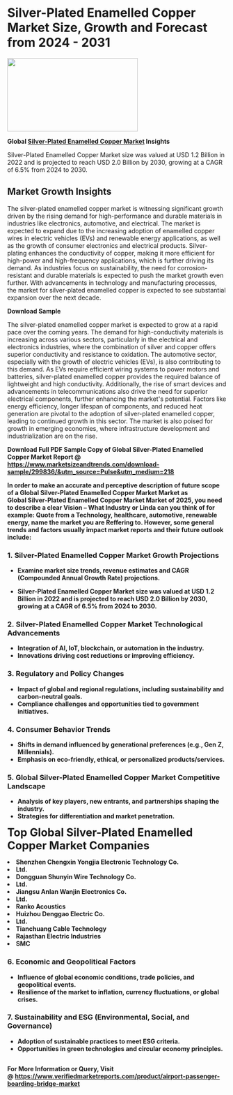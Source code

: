 <H1>Silver-Plated Enamelled Copper Market Size, Growth and Forecast from 2024 - 2031</H1><img class="aligncenter size-medium wp-image-584254" src="https://thirdeyenews.in/wp-content/uploads/2024/09/Global-Market-Research-300x168.jpeg" alt="" width="300" height="168" /><p><strong>Global&nbsp;<a href="https://www.marketsizeandtrends.com/download-sample/299836/&amp;utm_source=Pulse&amp;utm_medium=218">Silver-Plated Enamelled Copper Market</a> Insights</strong></p><p>Silver-Plated Enamelled Copper Market size was valued at USD 1.2 Billion in 2022 and is projected to reach USD 2.0 Billion by 2030, growing at a CAGR of 6.5% from 2024 to 2030.</p><p><h2>Market Growth Insights</h2> <p>The silver-plated enamelled copper market is witnessing significant growth driven by the rising demand for high-performance and durable materials in industries like electronics, automotive, and electrical. The market is expected to expand due to the increasing adoption of enamelled copper wires in electric vehicles (EVs) and renewable energy applications, as well as the growth of consumer electronics and electrical products. Silver-plating enhances the conductivity of copper, making it more efficient for high-power and high-frequency applications, which is further driving its demand. As industries focus on sustainability, the need for corrosion-resistant and durable materials is expected to push the market growth even further. With advancements in technology and manufacturing processes, the market for silver-plated enamelled copper is expected to see substantial expansion over the next decade.</p> <p><strong>Download Sample</strong></p> <p>The silver-plated enamelled copper market is expected to grow at a rapid pace over the coming years. The demand for high-conductivity materials is increasing across various sectors, particularly in the electrical and electronics industries, where the combination of silver and copper offers superior conductivity and resistance to oxidation. The automotive sector, especially with the growth of electric vehicles (EVs), is also contributing to this demand. As EVs require efficient wiring systems to power motors and batteries, silver-plated enamelled copper provides the required balance of lightweight and high conductivity. Additionally, the rise of smart devices and advancements in telecommunications also drive the need for superior electrical components, further enhancing the market's potential. Factors like energy efficiency, longer lifespan of components, and reduced heat generation are pivotal to the adoption of silver-plated enamelled copper, leading to continued growth in this sector. The market is also poised for growth in emerging economies, where infrastructure development and industrialization are on the rise.</p> <p><strong></p><p><span class=""><strong>Download Full PDF Sample Copy of Global Silver-Plated Enamelled Copper Market Report</strong> @ <a href="https://www.marketsizeandtrends.com/download-sample/299836/&amp;utm_source=Pulse&amp;utm_medium=218" target="_blank">https://www.marketsizeandtrends.com/download-sample/299836/&amp;utm_source=Pulse&amp;utm_medium=218</a></span></p><p>In order to make an accurate and perceptive description of future scope of a Global&nbsp;Silver-Plated Enamelled Copper Market Market as Global&nbsp;Silver-Plated Enamelled Copper Market Market of 2025, you need to describe a clear Vision &ndash; What Industry or Linda can you think of for example: Quote from a Technology, healthcare, automotive, renewable energy, name the market you are Reffering to. However, some general trends and factors usually impact market reports and their future outlook include:</p><h3>1.&nbsp;<strong>Silver-Plated Enamelled Copper Market Growth Projections</strong></h3><ul><li>Examine market size trends, revenue estimates and CAGR (Compounded Annual Growth Rate) projections.</li><li><p>Silver-Plated Enamelled Copper Market size was valued at USD 1.2 Billion in 2022 and is projected to reach USD 2.0 Billion by 2030, growing at a CAGR of 6.5% from 2024 to 2030.</p></li></ul><h3>2.&nbsp;<strong>Silver-Plated Enamelled Copper Market Technological Advancements</strong></h3><ul><li>Integration of AI, IoT, blockchain, or automation in the industry.</li><li>Innovations driving cost reductions or improving efficiency.</li></ul><h3>3.&nbsp;<strong>Regulatory and Policy Changes</strong></h3><ul><li>Impact of global and regional regulations, including sustainability and carbon-neutral goals.</li><li>Compliance challenges and opportunities tied to government initiatives.</li></ul><h3>4.&nbsp;<strong>Consumer Behavior Trends</strong></h3><ul><li>Shifts in demand influenced by generational preferences (e.g., Gen Z, Millennials).</li><li>Emphasis on eco-friendly, ethical, or personalized products/services.</li></ul><h3>5.&nbsp;<strong>Global Silver-Plated Enamelled Copper Market Competitive Landscape</strong></h3><ul><li>Analysis of key players, new entrants, and partnerships shaping the industry.</li><li>Strategies for differentiation and market penetration.</li></ul><p data-pm-slice="1 1 []"><span style="color: inherit; font-family: inherit; font-size: 25px;">Top Global Silver-Plated Enamelled Copper Market Companies</span></p><div class="" data-test-id=""><p><li>Shenzhen Chengxin Yongjia Electronic Technology Co.</li><li> Ltd.</li><li> Dongguan Shunyin Wire Technology Co.</li><li> Ltd.</li><li> Jiangsu Anlan Wanjin Electronics Co.</li><li> Ltd.</li><li> Ranko Acoustics</li><li> Huizhou Denggao Electric Co.</li><li> Ltd.</li><li> Tianchuang Cable Technology</li><li> Rajasthan Electric Industries</li><li> SMC</li></p></div><h3>6.&nbsp;<strong>Economic and Geopolitical Factors</strong></h3><ul><li>Influence of global economic conditions, trade policies, and geopolitical events.</li><li>Resilience of the market to inflation, currency fluctuations, or global crises.</li></ul><h3>7.&nbsp;<strong>Sustainability and ESG (Environmental, Social, and Governance)</strong></h3><ul><li>Adoption of sustainable practices to meet ESG criteria.</li><li>Opportunities in green technologies and circular economy principles.</li></ul><h2><strong style="font-size: 14px;">For More Information or Query, Visit @&nbsp;</strong><a style="background-color: #ffffff; font-size: 14px;" href="https://www.marketsizeandtrends.com/report/silver-plated-enamelled-copper-market/" target="_blank">https://www.verifiedmarketreports.com/product/airport-passenger-boarding-bridge-market</a></h2>
